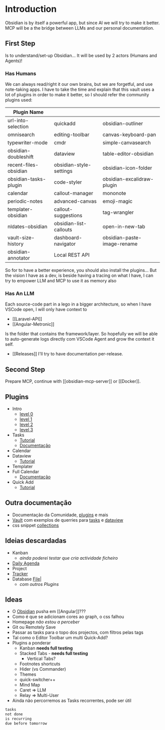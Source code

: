# Introduction

Obsidian is by itself a powerful app, but since AI we will try to make it better. MCP will be a the bridge between LLMs and our personal documentation.

## First Step

Is to understand/set-up Obsidian... It will be used by 2 actors (Humans and Agents)!

### Has Humans

We can always read/right it our own brains, but we are forgetful, and use note-taking apps. I have to take the time and explain that this vault uses a lot of plugins in order to make it better, so I should refer the community plugins used:

| Plugin Name           |                         |                             |
| --------------------- | ----------------------- | --------------------------- |
| url-into-selection    | quickadd                | obsidian-outliner           |
| omnisearch            | editing-toolbar         | canvas-keyboard-pan         |
| typewriter-mode       | cmdr                    | simple-canvasearch          |
| obsidian-doubleshift  | dataview                | table-editor-obsidian       |
| recent-files-obsidian | obsidian-style-settings | obsidian-icon-folder        |
| obsidian-tasks-plugin | code-styler             | obsidian-excalidraw-plugin  |
| calendar              | callout-manager         | mononote                    |
| periodic-notes        | advanced-canvas         | emoji-magic                 |
| templater-obsidian    | callout-suggestions     | tag-wrangler                |
| nldates-obsidian      | obsidian-list-callouts  | open-in-new-tab             |
| vault-size-history    | dashboard-navigator     | obsidian-paste-image-rename |
| obsidian-annotator    | Local REST API          |                             |


So for to have a better experience, you should also install the plugins... But the vision I have as a dev, is beside having a tracing on what I have, I can try to empower LLM and MCP to use it as memory also

### Has An LLM

Each source-code part in a lego in a bigger architecture, so when I have VSCode open, I will only have context to
- [[Laravel-API]]
- [[Angular-Metronic]]

Is the folder that contains the framework/layer. So hopefully we will be able to auto-generate logs directly com VSCode Agent and grow the context it self.
- [[Releases]]
I'll try to have documentation per-release.

## Second Step

Prepare MCP, continue with [[obsidian-mcp-server]] or [[Docker]].

## Plugins
- Intro
	- [level 0](https://youtu.be/gafuqdKwD_U?si=j6Q1j0Y26pZvVqKy)
	- [level 1](https://www.youtube.com/watch?v=d2BkvqbTPjk)
	- [level 2](https://www.youtube.com/watch?v=c6qfrRVUOO8)
	- [level 3](https://www.youtube.com/watch?v=Ehw3hUZNF1M)
- Tasks
	- [Tutorial](https://www.youtube.com/watch?v=quXNtjTe5WE)
	- [Documentação](https://publish.obsidian.md/tasks/Scripting/Task+Properties)
- Calendar
- Dataview
	- [Tutorial](https://youtu.be/Yzi1o-BH6QQ?si=BX50ogkTssOHMKdR&t=717)
- Templater
- Full Calendar
	- [Documentação](https://obsidian-community.github.io/obsidian-full-calendar/)
- Quick Add
	- [Tutorial](https://youtu.be/Yzi1o-BH6QQ?si=nYDJbF0UJ_yvpju1)

## Outra documentação
- Documentação da Comunidade, [plugins](https://publish.obsidian.md/hub/00+-+Start+here) e mais 
- [Vault](https://github.com/s-blu/obsidian_dataview_example_vault/tree/main/20%20Dataview%20Queries) com exemplos de querries para [tasks](https://github.com/obsidian-tasks-group/obsidian-tasks/tree/main/resources/sample_vaults/Tasks-Demo) e [dataview](https://s-blu.github.io/obsidian_dataview_example_vault/)
- css snippet [collections](https://github.com/r-u-s-h-i-k-e-s-h/Obsidian-CSS-Snippets?tab=readme-ov-file)
## Ideias descardadas
- Kanban
	- *ainda poderei testar que cria actividade ficheiro*
- [Daily Agenda](https://publish.obsidian.md/tasks/Advanced/Daily+Agenda#Instruction+contains+unexpanded+template+text)
- Project
- [Tracker](https://www.youtube.com/watch?v=W_leEJHBZW4)
- Database [File](https://youtu.be/ubkzPh29qyw?si=DyQjg-HnuzaA_H9v&t=1057)|
	- *com outros Plugins*
## Ideas
- O [Obsidian](https://docs.dhtmlx.com/vault/angular_integration.html) pusha em [[Angular]]???
 - Como é que se adicionam cores ao graph, o css falhou
 - Homepage *não estou a perceber*
 - Git ou Remotely Save 
 - Passar as tasks para o topo dos projectos, com filtros pelas tags
 - Tal como o Editor Toolbar um multi Quick-Add?
 - Plugins a ponderar
	 -  Kanban **needs full testing**
	 - Stacked Tabs - **needs full testing**
		 - Vertical Tabs?
	 - Footnotes shortcuts
	 - Hider (vs Commander)
	 - Themes
	 - quick-switcher++
	 - Mind Map 
	 - Caret => LLM
	 - Relay => Multi-User
- Ainda não percorremos as Tasks recorrentes, pode ser útil
```bash
tasks
not done
is recurring
due before tomorrow
```